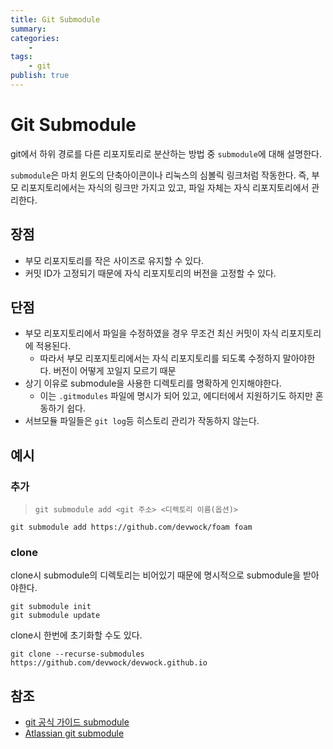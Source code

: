 ```yaml
---
title: Git Submodule
summary: 
categories:
    - 
tags:
    - git
publish: true
---
```

# Git Submodule

git에서 하위 경로를 다른 리포지토리로 분산하는 방법 중 `submodule`에 대해 설명한다.

`submodule`은 마치 윈도의 단축아이콘이나 리눅스의 심볼릭 링크처럼 작동한다. 즉, 부모 리포지토리에서는 자식의 링크만 가지고 있고, 파일 자체는 자식 리포지토리에서 관리한다.

## 장점

- 부모 리포지토리를 작은 사이즈로 유지할 수 있다.
- 커밋 ID가 고정되기 때문에 자식 리포지토리의 버전을 고정할 수 있다.

## 단점

- 부모 리포지토리에서 파일을 수정하였을 경우 무조건 최신 커밋이 자식 리포지토리에 적용된다.
  - 따라서 부모 리포지토리에서는 자식 리포지토리를 되도록 수정하지 말아야한다. 버전이 어떻게 꼬일지 모르기 때문
- 상기 이유로 submodule을 사용한 디렉토리를 명확하게 인지해야한다.
  - 이는 `.gitmodules` 파일에 명시가 되어 있고, 에디터에서 지원하기도 하지만 혼동하기 쉽다.
- 서브모듈 파일들은 `git log`등 히스토리 관리가 작동하지 않는다.

## 예시

### 추가

> `git submodule add <git 주소> <디렉토리 이름(옵션)>`

```shell
git submodule add https://github.com/devwock/foam foam
```

### clone

clone시 submodule의 디렉토리는 비어있기 때문에 명시적으로 submodule을 받아야한다.

```shell
git submodule init
git submodule update
```

clone시 한번에 초기화할 수도 있다.

```shell
git clone --recurse-submodules https://github.com/devwock/devwock.github.io
```

## 참조

- [git 공식 가이드 submodule](https://git-scm.com/book/ko/v2/Git-도구-서브모듈)
- [Atlassian git submodule](https://www.atlassian.com/git/tutorials/git-submodule)
